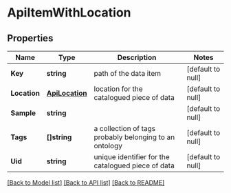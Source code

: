 # ApiItemWithLocation

## Properties
Name | Type | Description | Notes
------------ | ------------- | ------------- | -------------
**Key** | **string** | path of the data item | [default to null]
**Location** | [**ApiLocation**](api.Location.md) | location for the catalogued piece of data | [default to null]
**Sample** | **string** |  | [default to null]
**Tags** | **[]string** | a collection of tags probably belonging to an ontology | [default to null]
**Uid** | **string** | unique identifier for the catalogued piece of data | [default to null]

[[Back to Model list]](../README.md#documentation-for-models) [[Back to API list]](../README.md#documentation-for-api-endpoints) [[Back to README]](../README.md)


